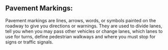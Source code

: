## Pavement Markings:
Pavement markings are lines, arrows, words, or symbols painted on the roadway to give you directions or warnings. They are used to divide lanes, tell you when you may pass other vehicles or change lanes, which lanes to use for turns, define pedestrian walkways and where you must stop for signs or traffic signals.